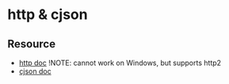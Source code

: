 # http & cjson

## Resource

- [http doc](https://daurnimator.github.io/lua-http/0.4/) !NOTE: cannot work on Windows, but supports http2
- [cjson doc](https://kyne.au/~mark/software/lua-cjson-manual.html)
